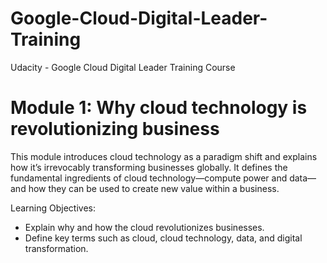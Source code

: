 # Google-Cloud-Digital-Leader-Training
Udacity - Google Cloud Digital Leader Training Course

# Module 1: Why cloud technology is revolutionizing business
This module introduces cloud technology as a paradigm shift and explains how it’s irrevocably transforming businesses globally. It defines the fundamental ingredients of cloud technology—compute power and data—and how they can be used to create new value within a business.

Learning Objectives:
- Explain why and how the cloud revolutionizes businesses.
- Define key terms such as cloud, cloud technology, data, and digital transformation.
